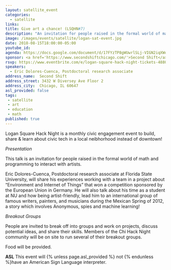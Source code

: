 ```yaml
---
layout: satellite_event
categories:
  - satellite
links:
title: Give art a chance! (LSQHN#7)
description: "An invitation for people raised in the formal world of math and programming to interact with artists."
image: /images/events/satellite/logan-sat-event.jpg
date: 2018-08-15T18:00:00-05:00
youtube_id:
agenda: https://docs.google.com/document/d/17FYzTP8gWUwrlSLj-VIGN2iqXWohUPFiRvnsuBpdrL0/edit#
sponsor: <a href='https://www.secondshiftchicago.com/'>Second Shift</a>
rsvp: https://www.eventbrite.com/e/logan-square-hack-night-tickets-48806734256
speakers:
  - Eric Dolores-Cuenca, Postdoctoral research associate
address_name:  Second Shift
address_street: 3432 W Diversey Ave Floor 2
address_city:  Chicago, IL 60647
asl_provided: false
tags:
 - satellite
 - art
 - education
 - math
published: true
---
```


Logan Square Hack Night is a monthly civic engagement event to build, share & learn about civic tech in a local neibhorhood instead of downtown!

*Presentation*

This talk is an invitation for people raised in the formal world of math and programming to interact with artists.

Eric Dolores-Cuenca, Postdoctoral research associate at Florida State University, will share his experiences working with a team in a project about “Environment and Internet of Things” that won a competition sponsored by the European Union in Germany.
He will also talk about his time as a student at NU and how being artist-friendly, lead him to an international group of famous writers, painters, and musicians during the Mexican Spring of 2012, a story which involves Anonymous, spies and machine learning!


*Breakout Groups*

People are invited to break off into groups and work on projects, discuss potential ideas, and share their skills. Members of the Chi Hack Night community will be on site to run several of their breakout groups.

Food will be provided.

**ASL** This event will {% unless page.asl_provided %} not {% endunless %}have an American Sign Language interpreter.
